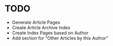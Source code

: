# TODO

- Generate Article Pages
- Create Article Archive Index
- Create Index Pages based on Author
- Add section for "Other Articles by this Author"
